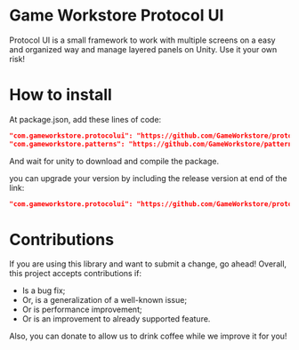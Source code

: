 # Game Workstore Protocol UI

Protocol UI is a small framework to work with multiple screens on a easy and organized way and manage layered panels on Unity.
Use it your own risk!

# How to install

At package.json, add these lines of code:
```json
"com.gameworkstore.protocolui": "https://github.com/GameWorkstore/protocolui.git#1.1.4"
"com.gameworkstore.patterns": "https://github.com/GameWorkstore/patterns.git#1.2.0"
```

And wait for unity to download and compile the package.

you can upgrade your version by including the release version at end of the link:
```json
"com.gameworkstore.protocolui": "https://github.com/GameWorkstore/protocolui.git#1.1.5"
```

# Contributions

If you are using this library and want to submit a change, go ahead! Overall, this project accepts contributions if:
- Is a bug fix;
- Or, is a generalization of a well-known issue;
- Or is performance improvement;
- Or is an improvement to already supported feature.

Also, you can donate to allow us to drink coffee while we improve it for you!
